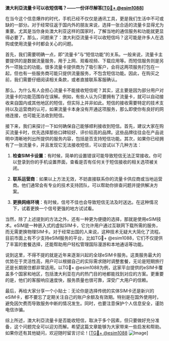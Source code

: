 **澳大利亞流量卡可以收短信嗎？——一份详尽解答[[TG💪+ @esim1088](https://t.me/s/esim1088)]**

在当今这个信息爆炸的时代，手机已经不仅仅是通讯工具，更是我们生活中不可或缺的一部分。对于经常往返于国内外的朋友来说，选择一张合适的流量卡显得尤为重要。尤其是当你身处澳大利亚这样的国家时，了解当地的通信服务和功能就更显得必要了。那么，问题来了：澳大利亞流量卡可以收短信吗？这可能是许多人在选购或使用流量卡时都会关心的问题。

首先，我们需要明确一点，即“流量卡”与“短信功能”的关系。一般来说，流量卡主要提供的是数据流量服务，用于上网、观看视频、下载应用等。而短信服务则是另外一项独立的功能。很多流量卡提供商为了吸引客户，会将这两项服务打包在一起，但也有一些服务商可能只提供流量服务，不包含短信功能。因此，在购买之前，我们需要仔细阅读相关条款，或者直接联系客服确认。

那么，为什么有人会担心流量卡不能接收短信呢？其实，这主要是因为部分用户对流量卡的功能范围存在误解。例如，有些人认为只要拥有了流量卡，就可以自动接收来自国内或其他地区的短信，但实际上并非如此。短信的接收需要特定的技术支持以及运营商的认可，如果流量卡本身没有开通这项服务，那么即使你有良好的网络连接，也可能无法收到短信。

接下来，我们来探讨一下如何确保自己能够顺利接收到短信。首先，建议大家在购买流量卡时，优先选择那些口碑较好、评价较高的品牌。这些品牌往往会在产品说明中清晰地列出所提供的服务内容，包括是否支持短信功能。其次，如果你已经拥有了一张流量卡，并且发现它无法接收短信，可以尝试以下几种方法：

1. **检查SIM卡设置**：有时候，简单的设置错误可能导致短信无法正常接收。你可以登录到你的手机设置界面，查看是否有任何关于短信接收的相关选项被关闭。
   
2. **联系运营商**：如果以上方法无效，不妨直接联系你的流量卡供应商或当地运营商。他们通常会有专业的技术支持团队，可以帮助你排查问题并提供解决方案。

3. **更换网络环境**：有时候，信号不佳也会导致短信无法及时送达。在这种情况下，试着更换一个信号更强的地方试试看。

当然，除了上述提到的方法之外，还有一种更为便捷的选择，那就是使用eSIM技术。eSIM是一种嵌入式的虚拟SIM卡，它允许用户通过互联网下载所需的服务，而无需更换物理SIM卡。对于经常出国的人来说，这种技术无疑大大简化了流程。目前市面上有不少支持eSIM服务的平台，比如TG💪+ @esim1088，它们不仅提供了丰富的套餐选择，还能帮助用户轻松管理国际漫游和本地通话等功能。

说到这里，不得不提的就是近年来逐渐兴起的全球eSIM卡服务。这类服务最大的优势在于灵活性高，用户可以根据自己的实际需求随时调整套餐，无论是短期旅行还是长期居住都非常适用。以TG💪+ @esim1088为例，这家平台提供的eSIM卡覆盖多个国家和地区，包括澳大利亚在内的热门目的地都能找到对应的方案。更重要的是，他们的客服响应速度快，服务质量也很可靠，深受广大用户的信赖。

最后，再给大家分享一个小贴士：无论你是选择传统的实体SIM卡还是新兴的eSIM卡，都不要忘了定期关注自己的账户余额及有效期。特别是在国外使用时，避免因欠费而导致服务中断的情况发生。同时，也要注意保护个人信息安全，谨防电信诈骗。

综上所述，澳大利亞流量卡是否能收短信，取决于多个因素，但只要做好充分准备，这个问题完全可以迎刃而解。希望这篇文章能够为大家带来一些启发和帮助。如果你还有其他疑问，欢迎随时留言讨论！[[TG💪+ @esim1088](https://t.me/s/esim1088) ![Image](https://i.postimg.cc/4NQfJmqS/Snipaste-2025-05-13-00-14-12.png)]